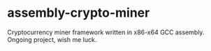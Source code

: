 # assembly-crypto-miner
Cryptocurrency miner framework written in x86-x64 GCC assembly. Ongoing project, wish me luck.
